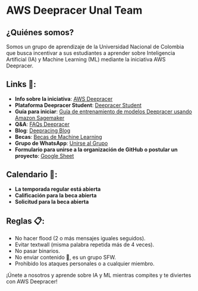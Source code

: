 # AWS Deepracer Unal Team

## ¿Quiénes somos?

Somos un grupo de aprendizaje de la Universidad Nacional de Colombia que busca incentivar a sus estudiantes a aprender sobre Inteligencia Artificial (IA) y Machine Learning (ML) mediante la iniciativa AWS Deepracer.

## Links 📎:

- **Info sobre la iniciativa**: [AWS Deepracer](https://aws.amazon.com/es/deepracer)
- **Plataforma Deepracer Student**: [Deepracer Student](https://student.deepracer.com/home)
- **Guía para iniciar**: [Guía de entrenamiento de modelos Deepracer usando Amazon Sagemaker](https://github.com/aws-solutions-library-samples/guidance-for-training-an-aws-deepracer-model-using-amazon-sagemaker)
- **Q&A**: [FAQs Deepracer](https://aws.amazon.com/es/deepracer/faqs/?nc=sn&loc=8)
- **Blog**: [Deepracing Blog](https://blog.deepracing.io/)
- **Becas**: [Becas de Machine Learning](https://aws.amazon.com/es/machine-learning/scholarship/)
- **Grupo de WhatsApp**: [Unirse al Grupo](https://chat.whatsapp.com/FAe0gfZBWYY17wFjfLncaL)
- **Formulario para unirse a la organización de GitHub o postular un proyecto**: [Google Sheet](https://docs.google.com/spreadsheets/d/1O0Wof6oKQLDJfRa0LjYJxhk4MHaDIrXB9mF7sY8NIAw/edit?usp=sharing)

## Calendario 📆:

- **La temporada regular está abierta**
- **Calificación para la beca abierta**
- **Solicitud para la beca abierta**

## Reglas 📋:

- No hacer flood (2 o más mensajes iguales seguidos).
- Evitar textwall (misma palabra repetida más de 4 veces).
- No pasar binarios.
- No enviar contenido 🔞, es un grupo SFW.
- Prohibido los ataques personales o a cualquier miembro.

¡Únete a nosotros y aprende sobre IA y ML mientras compites y te diviertes con AWS Deepracer!
